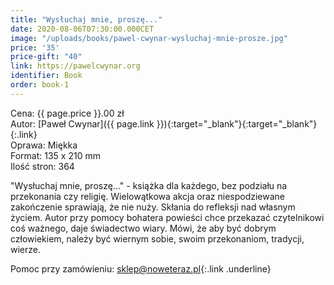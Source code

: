 ```yaml
---
title: "Wysłuchaj mnie, proszę..."
date: 2020-08-06T07:30:00.000CET
image: "/uploads/books/pawel-cwynar-wysluchaj-mnie-prosze.jpg"
price: '35' 
price-gift: "40"
link: https://pawelcwynar.org
identifier: Book
order: book-1
---
```


Cena: {{ page.price }}.00 zł  
Autor: [Paweł Cwynar]({{ page.link }}){:target="_blank"}{:target="_blank"}{:.link}   
Oprawa: Miękka   
Format: 135 x 210 mm  
Ilość stron: 364   

"Wysłuchaj mnie, proszę..." - książka dla każdego, bez podziału na przekonania czy religię. Wielowątkowa akcja oraz niespodziewane zakończenie sprawiają, że nie nuży. Skłania do refleksji nad własnym życiem. Autor przy pomocy bohatera powieści chce przekazać czytelnikowi coś ważnego, daje świadectwo wiary. Mówi, że aby być dobrym człowiekiem, należy być wiernym sobie, swoim przekonaniom, tradycji, wierze. 

Pomoc przy zamówieniu: [sklep@noweteraz.pl](mailto:sklep@noweteraz.pl){:.link .underline}